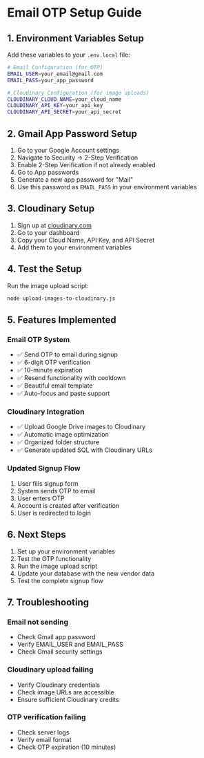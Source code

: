 # Email OTP Setup Guide

## 1. Environment Variables Setup

Add these variables to your `.env.local` file:

```bash
# Email Configuration (for OTP)
EMAIL_USER=your_email@gmail.com
EMAIL_PASS=your_app_password

# Cloudinary Configuration (for image uploads)
CLOUDINARY_CLOUD_NAME=your_cloud_name
CLOUDINARY_API_KEY=your_api_key
CLOUDINARY_API_SECRET=your_api_secret
```

## 2. Gmail App Password Setup

1. Go to your Google Account settings
2. Navigate to Security → 2-Step Verification
3. Enable 2-Step Verification if not already enabled
4. Go to App passwords
5. Generate a new app password for "Mail"
6. Use this password as `EMAIL_PASS` in your environment variables

## 3. Cloudinary Setup

1. Sign up at [cloudinary.com](https://cloudinary.com)
2. Go to your dashboard
3. Copy your Cloud Name, API Key, and API Secret
4. Add them to your environment variables

## 4. Test the Setup

Run the image upload script:
```bash
node upload-images-to-cloudinary.js
```

## 5. Features Implemented

### Email OTP System
- ✅ Send OTP to email during signup
- ✅ 6-digit OTP verification
- ✅ 10-minute expiration
- ✅ Resend functionality with cooldown
- ✅ Beautiful email template
- ✅ Auto-focus and paste support

### Cloudinary Integration
- ✅ Upload Google Drive images to Cloudinary
- ✅ Automatic image optimization
- ✅ Organized folder structure
- ✅ Generate updated SQL with Cloudinary URLs

### Updated Signup Flow
1. User fills signup form
2. System sends OTP to email
3. User enters OTP
4. Account is created after verification
5. User is redirected to login

## 6. Next Steps

1. Set up your environment variables
2. Test the OTP functionality
3. Run the image upload script
4. Update your database with the new vendor data
5. Test the complete signup flow

## 7. Troubleshooting

### Email not sending
- Check Gmail app password
- Verify EMAIL_USER and EMAIL_PASS
- Check Gmail security settings

### Cloudinary upload failing
- Verify Cloudinary credentials
- Check image URLs are accessible
- Ensure sufficient Cloudinary credits

### OTP verification failing
- Check server logs
- Verify email format
- Check OTP expiration (10 minutes)
